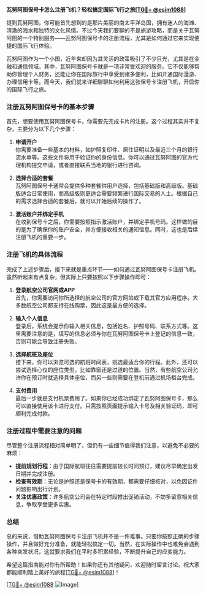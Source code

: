 **瓦努阿图保号卡怎么注册飞机？轻松搞定国际飞行之旅[[TG💪+ @esim1088](https://t.me/s/esim1088)]**

提到瓦努阿图，你可能首先想到的是那片美丽的南太平洋岛国，拥有迷人的海滩、清澈的海水和独特的文化风情。不过今天我们要聊的不是旅游攻略，而是关于瓦努阿图的一个特别服务——瓦努阿图保号卡的注册流程，尤其是如何通过它来实现便捷的国际飞行体验。

瓦努阿图作为一个小国，近年来却因为其灵活的政策吸引了不少目光，尤其是在金融和通信领域。其中，瓦努阿图保号卡就是一项非常受欢迎的服务。它不仅能够帮助你管理个人财务，还能让你在国际旅行中享受到诸多便利，比如开通国际漫游、办理信用卡等。而今天，我们就来详细聊聊如何利用这张保号卡注册飞机，开启你的国际飞行之旅。

### 注册瓦努阿图保号卡的基本步骤

首先，想要使用瓦努阿图保号卡，你需要先完成卡片的注册。这个过程其实并不复杂，主要分为以下几个步骤：

1. **申请开户**  
   你需要准备一些基本的材料，如护照复印件、居住证明以及最近三个月的银行流水单等。这些文件将用于验证你的身份信息。你可以通过瓦努阿图的官方代理机构提交申请，或者直接联系当地的银行进行咨询。

2. **选择合适的套餐**  
   瓦努阿图保号卡通常会提供多种套餐供用户选择，包括基础版和高级版。基础版适合日常使用，而高级版则更适合需要频繁进行国际交易的人士。根据自己的需求选择合适的套餐后，就可以开始后续的操作了。

3. **激活账户并绑定手机**  
   在收到保号卡之后，你需要按照指示激活账户，并绑定手机号码。这样做的目的是为了确保你的账户安全，并方便接收相关的通知信息。同时，这也是后续注册飞机的重要一步。

### 注册飞机的具体流程

完成了上述步骤后，接下来就是重点环节——如何通过瓦努阿图保号卡注册飞机。虽然听起来有点复杂，但实际上只要按照以下步骤操作即可：

1. **登录航空公司官网或APP**  
   首先，你需要访问你所选择的航空公司的官方网站或下载其官方应用程序。大多数航空公司都支持在线购票，因此这是最方便的选择。

2. **输入个人信息**  
   登录后，系统会提示你输入相关信息，包括姓名、护照号码、联系方式等。这里需要注意的是，填写的信息必须与你在瓦努阿图保号卡上登记的信息一致，否则可能会导致注册失败。

3. **选择航班及座位**  
   接下来，你可以浏览可选的航班时间表，挑选最适合你的行程。此外，还可以尝试选择心仪的座位类型，比如靠窗还是过道的位置。当然，有些航空公司允许你在预订时就选择具体座位，而另一些则需要在登机前通过机场柜台完成。

4. **支付费用**  
   最后一步就是支付机票费用了。如果你已经成功绑定了瓦努阿图保号卡，那么可以直接使用该卡进行支付。只需按照页面提示输入卡号及相关验证码，即可顺利完成付款。

### 注册过程中需要注意的问题

尽管整个注册流程相对简单明了，但仍有一些细节值得我们注意，以避免不必要的麻烦：

- **提前规划行程**：由于国际航班往往需要提前较长时间预订，建议尽早确定出发日期并完成注册。
- **检查有效期**：无论是护照还是保号卡的有效期，都需要仔细核对，以免因证件问题影响出行计划。
- **关注优惠政策**：许多航空公司会在特定时段推出促销活动，不妨多留意相关信息，争取享受更多实惠。

### 总结

总的来说，借助瓦努阿图保号卡注册飞机并不是一件难事。只要你按照正确的步骤操作，并且做好充分准备，就能轻松搞定一切。当然，在实际操作中也难免会遇到各种突发状况，这就要求我们在平时多积累经验，不断提升自己的应变能力。

希望这篇指南能对你有所帮助！如果你还有其他疑问，欢迎随时留言讨论。祝大家都能顺利踏上美好的旅程[[TG💪+ @esim1088](https://t.me/s/esim1088)]！

[[TG💪+ @esim1088](https://t.me/s/esim1088) ![Image](https://i.postimg.cc/4NQfJmqS/Snipaste-2025-05-13-00-14-12.png)]